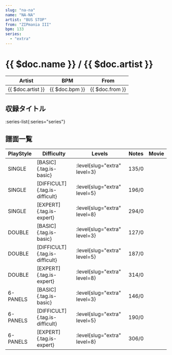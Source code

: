 ```yaml
---
slug: "na-na"
name: "NA-NA"
artist: "BUS STOP"
from: "ZIPmania III"
bpm: 133
series:
  - "extra"
---
```


# {{ $doc.name }} / {{ $doc.artist }}

|Artist|BPM|From|
|------|---|----|
|{{ $doc.artist }}|{{ $doc.bpm }}|{{ $doc.from }}|

## 収録タイトル

:series-list{:series="series"}

## 譜面一覧

|PlayStyle|Difficulty|Levels|Notes|Movie|
|---------|----------|------|-----|-----|
|SINGLE|[BASIC]{.tag.is-basic}|<div class="field is-grouped is-grouped-multiline"> :level{slug="extra" level=3}</div>|135/0||
|SINGLE|[DIFFICULT]{.tag.is-difficult}|<div class="field is-grouped is-grouped-multiline"> :level{slug="extra" level=5}</div>|196/0||
|SINGLE|[EXPERT]{.tag.is-expert}|<div class="field is-grouped is-grouped-multiline"> :level{slug="extra" level=8}</div>|294/0||
|DOUBLE|[BASIC]{.tag.is-basic}|<div class="field is-grouped is-grouped-multiline"> :level{slug="extra" level=3}</div>|127/0||
|DOUBLE|[DIFFICULT]{.tag.is-difficult}|<div class="field is-grouped is-grouped-multiline"> :level{slug="extra" level=5}</div>|187/0||
|DOUBLE|[EXPERT]{.tag.is-expert}|<div class="field is-grouped is-grouped-multiline"> :level{slug="extra" level=8}</div>|314/0||
|6-PANELS|[BASIC]{.tag.is-basic}|<div class="field is-grouped is-grouped-multiline"> :level{slug="extra" level=3}</div>|146/0||
|6-PANELS|[DIFFICULT]{.tag.is-difficult}|<div class="field is-grouped is-grouped-multiline"> :level{slug="extra" level=5}</div>|190/0||
|6-PANELS|[EXPERT]{.tag.is-expert}|<div class="field is-grouped is-grouped-multiline"> :level{slug="extra" level=8}</div>|306/0||
